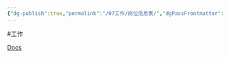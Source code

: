 ```yaml
---
{"dg-publish":true,"permalink":"/07工作/岗位信息表/","dgPassFrontmatter":true}
---
```


#工作


[Docs](https://tkp2elyahw.feishu.cn/share/base/view/shrcnQvCblWPxrqjz4HDzhyTnSb)

